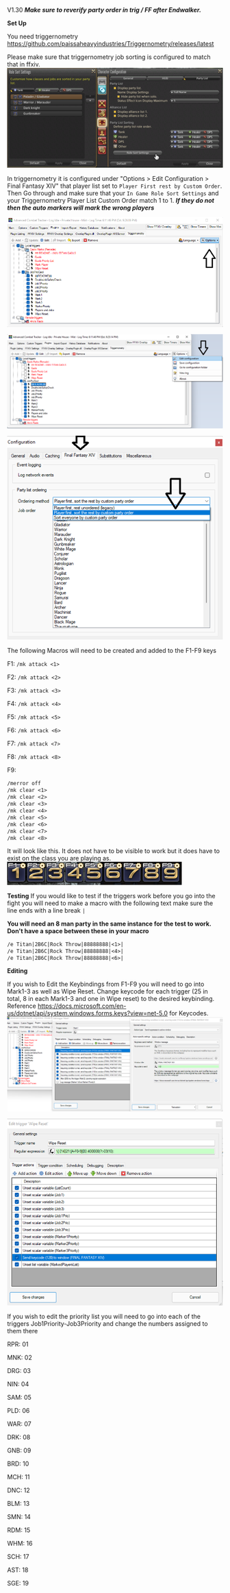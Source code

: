 V1.30
***Make sure to reverify party order in trig / FF after Endwalker.*** 

**Set Up**

You need triggernometry https://github.com/paissaheavyindustries/Triggernometry/releases/latest

Please make sure that triggernometry job sorting is configured to match that in ffxiv.
![alt text](https://github.com/KingPendragoon/FFXIVJobPrioGaolAutoMarker/blob/main/PartySortInGame.png?raw=true)

In triggernometry it is configured under "Options > Edit Configuration > Final Fantasy XIV" that player list set to `Player First rest by Custom Order`. Then Go through and make sure that your `In Game Role Sort Settings` and your Triggernometry Player List Custom Order match 1 to 1.  ***If they do not then the auto markers will mark the wrong players***


 ![alt text](https://github.com/KingPendragoon/FFXIVJobPrioGaolAutoMarker/blob/main/PartyListTriggerStep1.png?raw=true)
 
 ![alt text](https://github.com/KingPendragoon/FFXIVJobPrioGaolAutoMarker/blob/main/PartyListTriggerStep2.png?raw=true)
 
 ![alt text](https://github.com/KingPendragoon/FFXIVJobPrioGaolAutoMarker/blob/main/PartyListTriggerStep3.png?raw=true)
 

The following Macros will need to be created and added to the F1-F9 keys

F1: `/mk attack <1>`

F2: `/mk attack <2>`

F3: `/mk attack <3>`

F4: `/mk attack <4>`

F5: `/mk attack <5>`

F6: `/mk attack <6>`

F7: `/mk attack <7>`

F8: `/mk attack <8>`



F9:
````
/merror off
/mk clear <1>
/mk clear <2>
/mk clear <3>
/mk clear <4>
/mk clear <5>
/mk clear <6>
/mk clear <7>
/mk clear <8>
````
It will look like this.  It does not have to be visible to work but it does have to exist on the class you are playing as. 
![alt text](https://github.com/KingPendragoon/FFXIVJobPrioGaolAutoMarker/blob/main/InGameHotbar.png?raw=true)


**Testing**
If you would like to test if the triggers work before you go into the fight you will need to make a macro with the following text make sure the line ends with a line break `|`

**You will need an 8 man party in the same instance for the test to work. Don't have a space between these in your macro**

````
/e Titan|2B6C|Rock Throw|88888888|<1>|
/e Titan|2B6C|Rock Throw|88888888|<4>|
/e Titan|2B6C|Rock Throw|88888888|<6>|
````

**Editing**

If you wish to Edit the Keybindings from F1-F9 you will need to go into Mark1-3 as well as Wipe Reset. Change keycode for each trigger (25 in total, 8 in each Mark1-3 and one in Wipe reset) to the desired keybinding. Reference https://docs.microsoft.com/en-us/dotnet/api/system.windows.forms.keys?view=net-5.0 for Keycodes.
![alt text](https://github.com/KingPendragoon/FFXIVJobPrioGaolAutoMarker/blob/main/HowToEditKeybinding.png?raw=true)

![alt text](https://github.com/KingPendragoon/FFXIVJobPrioGaolAutoMarker/blob/main/WipeResetMarker.png?raw=true)

If you wish to edit the priority list you will need to go into each of the triggers 
Job1Priority-Job3Priority and change the numbers assigned to them there

RPR: 01
  
MNK: 02

DRG: 03
 
NIN: 04 
 
SAM: 05 
 
PLD: 06 
 
WAR: 07 
 
DRK: 08 
 
GNB: 09  

BRD: 10 
 
MCH: 11 
 
DNC: 12 
 
BLM: 13 
 
SMN: 14 
 
RDM: 15 
 
WHM: 16 
 
SCH: 17 
 
AST: 18

SGE: 19
